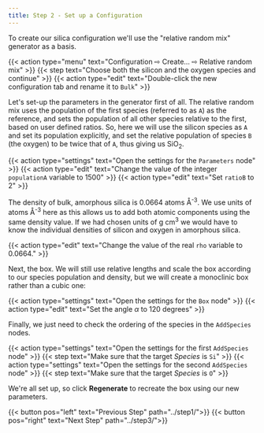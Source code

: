 ```yaml
---
title: Step 2 - Set up a Configuration
---
```



To create our silica configuration we'll use the "relative random mix" generator as a basis.

{{< action type="menu" text="Configuration &#8680; Create... &#8680; Relative random mix" >}}
{{< step text="Choose both the silicon and the oxygen species and continue" >}}
{{< action type="edit" text="Double-click the new configuration tab and rename it to `Bulk`" >}}


Let's set-up the parameters in the generator first of all. The relative random mix uses the population of the first species (referred to as `A`) as the reference, and sets the population of all other species relative to the first, based on user defined ratios. So, here we will use the silicon species as `A` and set its population explicitly, and set the relative population of species `B` (the oxygen) to be twice that of `A`, thus giving us SiO<sub>2</sub>.

{{< action type="settings" text="Open the settings for the `Parameters` node" >}}
{{< action type="edit" text="Change the value of the integer `populationA` variable to 1500" >}}
{{< action type="edit" text="Set `ratioB` to 2" >}}


The density of bulk, amorphous silica is 0.0664 atoms &#8491;<sup>-3</sup>. We use units of atoms &#8491;<sup>-3</sup> here as this allows us to add both atomic components using the same density value. If we had chosen units of g cm<sup>3</sup> we would have to know the individual densities of silicon and oxygen in amorphous silica.

{{< action type="edit" text="Change the value of the real `rho` variable to 0.0664." >}}


Next, the box. We will still use relative lengths and scale the box according to our species population and density, but we will create a monoclinic box rather than a cubic one:

{{< action type="settings" text="Open the settings for the `Box` node" >}}
{{< action type="edit" text="Set the angle _&#945;_ to 120 degrees" >}}

Finally, we just need to check the ordering of the species in the `AddSpecies` nodes.

{{< action type="settings" text="Open the settings for the first `AddSpecies` node" >}}
{{< step text="Make sure that the target _Species_ is `Si`" >}}
{{< action type="settings" text="Open the settings for the second `AddSpecies` node" >}}
{{< step text="Make sure that the target _Species_ is `O`" >}}


We're all set up, so click **Regenerate** to recreate the box using our new parameters.

{{< button pos="left" text="Previous Step" path="../step1/">}}
{{< button pos="right" text="Next Step" path="../step3/">}}
